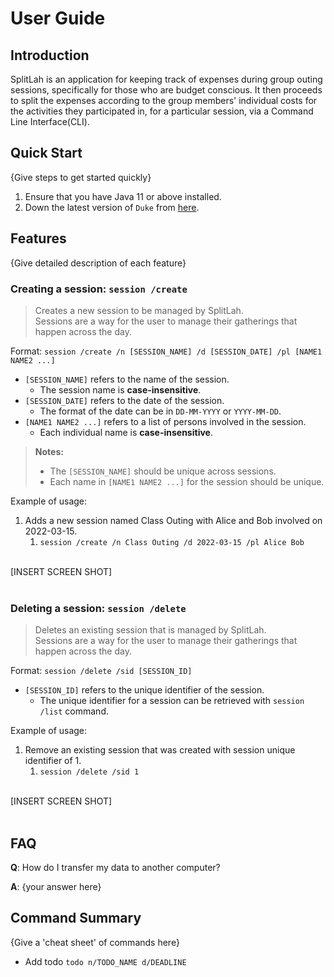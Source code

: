 # User Guide

## Introduction

SplitLah is an application for keeping track of expenses during group outing sessions, specifically for those who are 
budget conscious. It then proceeds to split the expenses according to the group members' individual costs for the 
activities they participated in, for a particular session, via a Command Line Interface(CLI).

## Quick Start

{Give steps to get started quickly}

1. Ensure that you have Java 11 or above installed.
1. Down the latest version of `Duke` from [here](http://link.to/duke).

## Features 

{Give detailed description of each feature}

### Creating a session: `session /create`
>Creates a new session to be managed by SplitLah. <br> 
>Sessions are a way for the user to manage their gatherings that happen across the day.

Format: `session /create /n [SESSION_NAME] /d [SESSION_DATE] /pl [NAME1 NAME2 ...]`

* `[SESSION_NAME]` refers to the name of the session.
  * The session name is **case-insensitive**.
* `[SESSION_DATE]` refers to the date of the session.
  * The format of the date can be in `DD-MM-YYYY` or `YYYY-MM-DD`.
* `[NAME1 NAME2 ...]` refers to a list of persons involved in the session.
  * Each individual name is **case-insensitive**.

> **Notes:**
>- The `[SESSION_NAME]` should be unique across sessions.
>- Each name in `[NAME1 NAME2 ...]` for the session should be unique.

Example of usage:
1. Adds a new session named Class Outing with Alice and Bob involved on 2022-03-15.
   1. `session /create /n Class Outing /d 2022-03-15 /pl Alice Bob`
   
<br>[INSERT SCREEN SHOT]
<br>
<br>
### Deleting a session: `session /delete`
>Deletes an existing session that is managed by SplitLah. <br>
>Sessions are a way for the user to manage their gatherings that happen across the day.

Format: `session /delete /sid [SESSION_ID]`

* `[SESSION_ID]` refers to the unique identifier of the session.
    * The unique identifier for a session can be retrieved with `session /list` command.

Example of usage:
1. Remove an existing session that was created with session unique identifier of 1.
   1. `session /delete /sid 1`

<br>[INSERT SCREEN SHOT]
<br>
<br>
## FAQ

**Q**: How do I transfer my data to another computer? 

**A**: {your answer here}

## Command Summary

{Give a 'cheat sheet' of commands here}

* Add todo `todo n/TODO_NAME d/DEADLINE`
